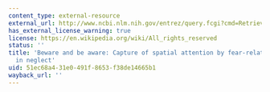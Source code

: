 ```yaml
---
content_type: external-resource
external_url: http://www.ncbi.nlm.nih.gov/entrez/query.fcgi?cmd=Retrieve&db=PubMed&dopt=Citation&list_uids=11338176
has_external_license_warning: true
license: https://en.wikipedia.org/wiki/All_rights_reserved
status: ''
title: 'Beware and be aware: Capture of spatial attention by fear-related stimuli
  in neglect'
uid: 51ec68a4-31e0-491f-8653-f38de14665b1
wayback_url: ''
---
```

